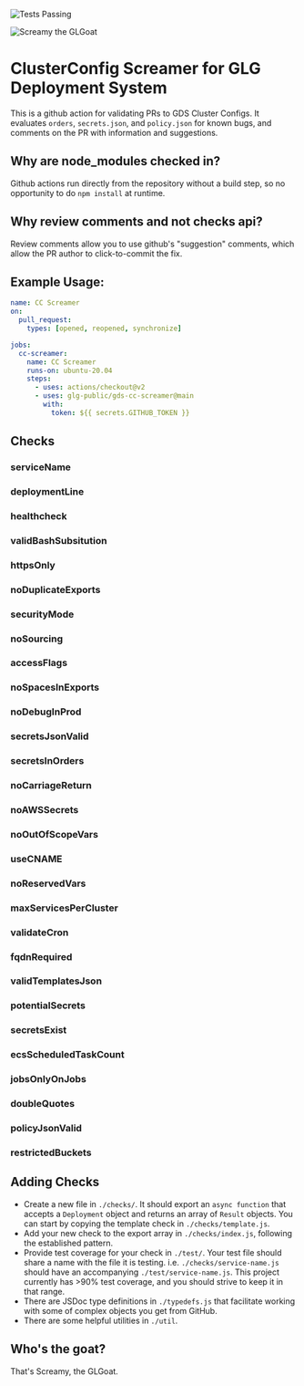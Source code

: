 ![Tests Passing](https://github.com/glg-public/gds-cc-screamer/workflows/Test%20Suite/badge.svg)

![Screamy the GLGoat](./screamer.png)

# ClusterConfig Screamer for GLG Deployment System
This is a github action for validating PRs to GDS Cluster Configs. It evaluates `orders`, `secrets.json`, and `policy.json` for known bugs, and comments on the PR with information and suggestions.

## Why are node_modules checked in?

Github actions run directly from the repository without a build step, so no opportunity to do `npm install` at runtime.

## Why review comments and not checks api?

Review comments allow you to use github's "suggestion" comments, which allow the PR author to click-to-commit the fix.

## Example Usage:

```yml
name: CC Screamer
on:
  pull_request:
    types: [opened, reopened, synchronize]

jobs:
  cc-screamer:
    name: CC Screamer
    runs-on: ubuntu-20.04
    steps:
      - uses: actions/checkout@v2
      - uses: glg-public/gds-cc-screamer@main
        with:
          token: ${{ secrets.GITHUB_TOKEN }}
```

## Checks

### serviceName
### deploymentLine
### healthcheck
### validBashSubsitution
### httpsOnly
### noDuplicateExports
### securityMode
### noSourcing
### accessFlags
### noSpacesInExports
### noDebugInProd
### secretsJsonValid
### secretsInOrders
### noCarriageReturn
### noAWSSecrets
### noOutOfScopeVars
### useCNAME
### noReservedVars
### maxServicesPerCluster
### validateCron
### fqdnRequired
### validTemplatesJson
### potentialSecrets
### secretsExist
### ecsScheduledTaskCount
### jobsOnlyOnJobs
### doubleQuotes
### policyJsonValid
### restrictedBuckets

## Adding Checks

- Create a new file in `./checks/`. It should export an `async function` that accepts a `Deployment` object and returns an array of `Result` objects. You can start by copying the template check in `./checks/template.js`.
- Add your new check to the export array in `./checks/index.js`, following the established pattern.
- Provide test coverage for your check in `./test/`. Your test file should share a name with the file it is testing. i.e. `./checks/service-name.js` should have an accompanying `./test/service-name.js`. This project currently has >90% test coverage, and you should strive to keep it in that range.
- There are JSDoc type definitions in `./typedefs.js` that facilitate working with some of complex objects you get from GitHub.
- There are some helpful utilities in `./util`.

## Who's the goat?

That's Screamy, the GLGoat.
